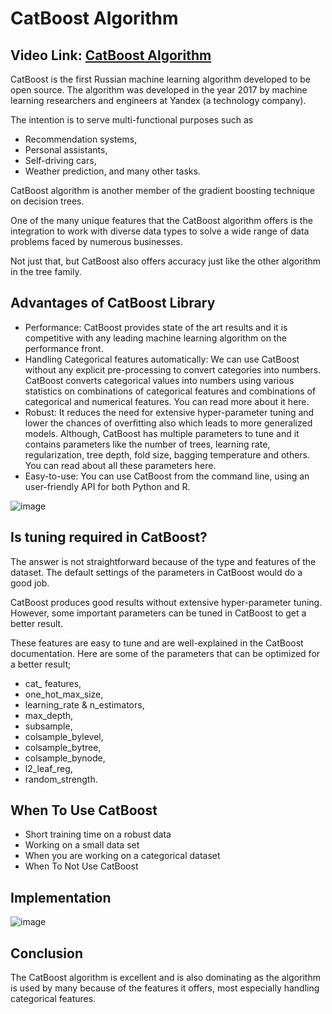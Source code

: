 # CatBoost Algorithm

## Video Link: [CatBoost Algorithm](https://drive.google.com/file/d/1FuHKsm5p-TgTH72ihrS7ghtskeMoT9Z5/view?usp=sharing)

CatBoost is the first Russian machine learning algorithm developed to be open source. The algorithm was developed in the year 2017 by machine learning researchers and engineers at Yandex (a technology company).

The intention is to serve multi-functional purposes such as

- Recommendation systems, 
- Personal assistants, 
- Self-driving cars, 
- Weather prediction, and many other tasks.

CatBoost algorithm is another member of the gradient boosting technique on decision trees.


One of the many unique features that the CatBoost algorithm offers is the integration to work with diverse data types to solve a wide range of data problems faced by numerous businesses. 

Not just that, but CatBoost also offers accuracy just like the other algorithm in the tree family.


## Advantages of CatBoost Library
- Performance: CatBoost provides state of the art results and it is competitive with any leading machine learning algorithm on the performance front.
- Handling Categorical features automatically: We can use CatBoost without any explicit pre-processing to convert categories into numbers. CatBoost converts categorical values into numbers using various statistics on combinations of categorical features and combinations of categorical and numerical features. You can read more about it here.
- Robust: It reduces the need for extensive hyper-parameter tuning and lower the chances of overfitting also which leads to more generalized models. Although, CatBoost has multiple parameters to tune and it contains parameters like the number of trees, learning rate, regularization, tree depth, fold size, bagging temperature and others. You can read about all these parameters here.
- Easy-to-use: You can use CatBoost from the command line, using an user-friendly API for both Python and R.

![image](https://user-images.githubusercontent.com/63282184/143666812-08b3d215-83f4-4455-9740-023c63aaa4f1.png)

## Is tuning required in CatBoost?
The answer is not straightforward because of the type and features of the dataset. The default settings of the parameters in CatBoost would do a good job. 

CatBoost produces good results without extensive hyper-parameter tuning. However, some important parameters can be tuned in CatBoost to get a better result. 

These features are easy to tune and are well-explained in the CatBoost documentation. Here are some of the parameters that can be optimized for a better result;

- cat_ features, 
- one_hot_max_size, 
- learning_rate & n_estimators,
- max_depth, 
- subsample, 
- colsample_bylevel, 
- colsample_bytree, 
- colsample_bynode, 
- l2_leaf_reg, 
- random_strength.

## When To Use CatBoost

- Short training time on a robust data
- Working on a small data set
- When you are working on a categorical dataset
- When To Not Use CatBoost

## Implementation 

![image](https://user-images.githubusercontent.com/63282184/143666989-2271347c-ce4a-4ad2-a66e-05ccae1d2524.png)

## Conclusion

The CatBoost algorithm is excellent and is also dominating as the algorithm is used by many because of the features it offers, most especially handling categorical features.
